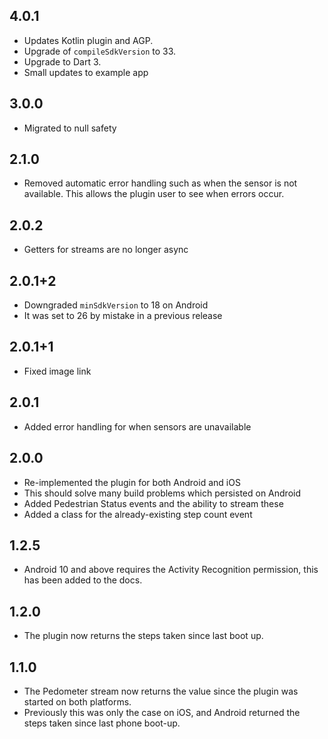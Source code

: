 ## 4.0.1

- Updates Kotlin plugin and AGP.
- Upgrade of `compileSdkVersion` to 33.
- Upgrade to Dart 3.
- Small updates to example app

## 3.0.0

- Migrated to null safety

## 2.1.0

- Removed automatic error handling such as when the sensor is not available. This allows the plugin user to see when errors occur.

## 2.0.2

- Getters for streams are no longer async

## 2.0.1+2

- Downgraded `minSdkVersion` to 18 on Android
- It was set to 26 by mistake in a previous release

## 2.0.1+1

- Fixed image link

## 2.0.1

- Added error handling for when sensors are unavailable

## 2.0.0

- Re-implemented the plugin for both Android and iOS
- This should solve many build problems which persisted on Android
- Added Pedestrian Status events and the ability to stream these
- Added a class for the already-existing step count event

## 1.2.5

- Android 10 and above requires the Activity Recognition permission, this has been added to the docs.

## 1.2.0

- The plugin now returns the steps taken since last boot up.

## 1.1.0

- The Pedometer stream now returns the value since the plugin was started on both platforms.
- Previously this was only the case on iOS, and Android returned the steps taken since last phone boot-up.
